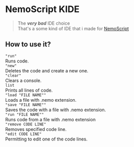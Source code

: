 # NemoScript KIDE
> The ***very bad*** IDE choice  
That's a some kind of IDE that i made for [NemoScript](https://github.com/leksevzip/NemoScript/tree/main)  
## How to use it?
```"run"```  
Runs code.  
```"new"```  
Deletes the code and create a new one.  
```"clear"```  
Clears a console.  
```list```  
Prints all lines of code.  
```"load "FILE NAME""```  
Loads a file with .nemo extension.  
```"save "FILE NAME""```  
Saves the code with a file with .nemo extension.  
```"run "FILE NAME""```  
	Runs code from a file with .nemo extension  
```"remove CODE LINE"```  
	Removes specified code line.  
```"edit CODE LINE"```  
	Permitting to edit one of the code lines.  